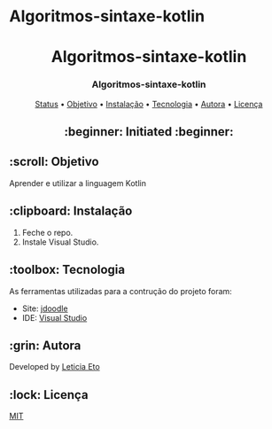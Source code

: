 # Algoritmos-sintaxe-kotlin
<h1 align="center">Algoritmos-sintaxe-kotlin</h1>
<h3 align="center">
<div>Algoritmos-sintaxe-kotlin</div>
</h3>



<p align="center">
 <a href="#status">Status</a> • 
 <a href="#objective">Objetivo</a> •
 <a href="#installation">Instalação</a> • 
 <a href="#technology">Tecnologia</a> • 
 <a href="#author">Autora</a> •
 <a href="#licence">Licença</a>
</p>

<h2 align="center" id=status> 
	:beginner: Initiated :beginner:
</h2>

<h2 id=objective>:scroll: Objetivo</h2>
Aprender e utilizar a linguagem Kotlin<br>

<h2 id=installation>:clipboard: Instalação</h2>

1. Feche o repo.
2. Instale Visual Studio.

<h2 id=technology>:toolbox: Tecnologia</h2>

As ferramentas utilizadas para a contrução do projeto foram:

- Site: <a href="https://www.jdoodle.com/compile-kotlin-online">jdoodle</a>
- IDE: <a href="https://visualstudio.microsoft.com/downloads/">Visual Studio</a>

<h2 id=author>:grin: Autora</h2>

Developed by <a href="www.linkedin.com/in/leticia-eto-filo-candido-a05068304" target="_blank">Leticia Eto</a>

<h2 id=licence>:lock: Licença</h2>
<a href="https://github.com/Leticia-Eto/algoritmos-sintaxe-kotlin/blob/main/LICENSE" target="_blank">MIT</a>
